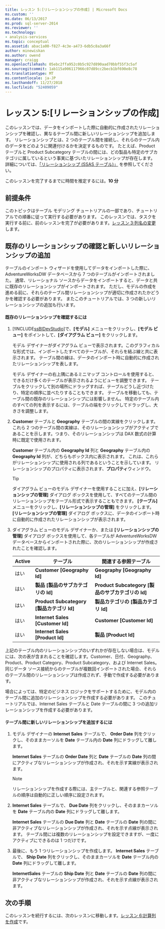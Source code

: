 ```yaml
---
title: レッスン 5:[リレーションシップの作成] | Microsoft Docs
ms.custom: ''
ms.date: 06/13/2017
ms.prod: sql-server-2014
ms.reviewer: ''
ms.technology:
- analysis-services
ms.topic: conceptual
ms.assetid: abac1a00-f827-4c3e-a473-6db5c8a3a66f
author: minewiskan
ms.author: owend
manager: craigg
ms.openlocfilehash: 05ebc2ffa952c0b5c927d890aad70bbf55f3c5af
ms.sourcegitcommit: 1ab115a906117966c07d89cc2becb1bf690e8c78
ms.translationtype: MT
ms.contentlocale: ja-JP
ms.lasthandoff: 11/27/2018
ms.locfileid: "52409059"
---
```

# <a name="lesson-5-create-relationships"></a>レッスン 5:[リレーションシップの作成]
  このレッスンでは、データをインポートした際に自動的に作成されたリレーションシップを確認し、異なるテーブル間に新しいリレーションシップを追加します。 リレーションシップとは、2 つのテーブル間を接続し、それらのテーブル内のデータをどのように関連付けるかを決定するものです。 たとえば、Product テーブルと Product Subcategory テーブルの間には、どの製品も特定のサブカテゴリに属しているという事実に基づいたリレーションシップが存在します。 詳細については、[「リレーションシップ (SSAS テーブル)」](tabular-models/relationships-ssas-tabular.md) を参照してください。  
  
 このレッスンを完了するまでに時間を推定するには。**10 分**  
  
## <a name="prerequisites"></a>前提条件  
 このトピックはテーブル モデリング チュートリアルの一部であり、チュートリアルでの順番に従って実行する必要があります。 このレッスンでは、タスクを実行する前に、前のレッスンを完了が必要があります。[レッスン 3:列名の変更](rename-columns.md)します。  
  
## <a name="review-existing-relationships-and-add-new-relationships"></a>既存のリレーションシップの確認と新しいリレーションシップの追加  
 テーブルのインポート ウィザードを使用してデータをインポートした際に、AdventureWorksDW データベースから 7 つのテーブルがインポートされました。 通常、リレーショナル ソースからデータをインポートすると、データと共に既存のリレーションシップがインポートされます。 ただし、モデルの作成を進める前に、それらのテーブル間リレーションシップが適切に作成されたかどうかを確認する必要があります。 またこのチュートリアルでは、3 つの新しいリレーションシップの追加も行います。  
  
#### <a name="to-review-existing-relationships"></a>既存のリレーションシップを確認するには  
  
1.  [!INCLUDE[ssBIDevStudio](../includes/ssbidevstudio-md.md)]で、**[モデル]** メニューをクリックし、**[モデル ビュー]** をポイントして、**[ダイアグラム ビュー]** をクリックします。  
  
     モデル デザイナーがダイアグラム ビューで表示されます。このグラフィカルな形式では、インポートしたすべてのテーブルが、それらを結ぶ線と共に表示されます。 テーブル間の線は、データのインポート時に自動的に作成されたリレーションシップを表します。  
  
     モデル デザイナーの右上隅にあるミニマップ コントロールを使用すると、できるだけ多くのテーブルが表示されるようにビューを調整できます。 テーブルをクリックして別の場所にドラッグすれば、テーブルどうし近づけたり、特定の順序に並べたりすることもできます。 テーブルを移動しても、テーブル間の既存のリレーションシップには影響しません。 特定のテーブル内のすべての列を表示するには、テーブルの端をクリックしてドラッグし、大きさを調整します。  
  
2.  **Customer** テーブルと **Geography** テーブルの間の実線をクリックします。 これら 2 つのテーブル間の実線は、そのリレーションシップがアクティブであることを示します。つまり、そのリレーションシップは DAX 数式の計算時に既定で使用されます。  
  
     **Customer** テーブル内の **Geography Id** 列と **Geography** テーブル内の **Geography Id** 列が、どちらもボックス内に表示されます。 これは、これらがリレーションシップに使用される列であるということを示しています。 リレーションシップのプロパティに表示されます、**プロパティ**ウィンドウ。  
  
    > [!TIP]  
    >  ダイアグラム ビューのモデル デザイナーを使用することに加え、**[リレーションシップの管理]** ダイアログ ボックスを使用して、すべてのテーブル間のリレーションシップをテーブル形式で表示することもできます。 **[テーブル]** メニューをクリックし、**[リレーションシップの管理]** をクリックします。 **[リレーションシップの管理]** ダイアログ ボックスに、データのインポート時に自動的に作成されたリレーションシップが表示されます。  
  
3.  ダイアグラム ビューのモデル デザイナーか、または **[リレーションシップの管理]** ダイアログ ボックスを使用して、各テーブルが AdventureWorksDW データベースからインポートされた際に、次のリレーションシップが作成されたことを確認します。  
  
    |Active|テーブル|関連する参照テーブル|  
    |------------|-----------|--------------------------|  
    |はい|**Customer [Geography Id]**|**Geography [Geography Id]**|  
    |はい|**製品 [製品のサブカテゴリの Id]**|**Product Subcategory [製品のサブカテゴリの Id]**|  
    |はい|**Product Subcategory [製品カテゴリ Id]**|**製品カテゴリの [製品カテゴリ Id]**|  
    |はい|**Internet Sales [Customer Id]**|**Customer [Customer Id]**|  
    |はい|**Internet Sales [Product Id]**|**製品 [Product Id]**|  
  
 上記のテーブル内のリレーションシップのいずれかが存在しない場合は、モデルには、次の表が含まれることを確認します。Customer、日付、Geography、Product、Product Category、Product Subcategory、および Internet Sales。 同じデータ ソース接続からのテーブルが複数回インポートされた場合、それらのテーブル間のリレーションシップは作成されず、手動で作成する必要があります。  
  
 場合によっては、特定のビジネス ロジックをサポートするために、モデル内のテーブル間に追加のリレーションシップを作成する必要があります。 このチュートリアルでは、Internet Sales テーブルと Date テーブルの間に 3 つの追加リレーションシップを作成する必要があります。  
  
#### <a name="to-add-new-relationships-between-tables"></a>テーブル間に新しいリレーションシップを追加するには  
  
1.  モデル デザイナーの **Internet Sales** テーブルで、 **Order Date** 列をクリックし、そのままカーソルを **Date** テーブル内の **Date** 列にドラッグして離します。  
  
     **Internet Sales** テーブルの **Order Date** 列と **Date** テーブルの **Date** 列の間にアクティブなリレーションシップが作成され、それを示す実線が表示されます。  
  
    > [!NOTE]  
    >  リレーションシップを作成する際には、主テーブルと、関連する参照テーブルの順序は自動的に正しい順序に設定されます。  
  
2.  **Internet Sales** テーブルで、 **Due Date** 列をクリックし、そのままカーソルを **Date** テーブル内の **Date** 列にドラッグして離します。  
  
     **Internet Sales** テーブルの **Due Date** 列と **Date** テーブルの **Date** 列の間に非アクティブなリレーションシップが作成され、それを示す点線が表示されます。 テーブル間には複数のリレーションシップを設定できますが、一度にアクティブにできるのは 1 つだけです。  
  
3.  最後に、もう 1 つリレーションシップを作成します。 **Internet Sales** テーブルで、 **Ship Date** 列をクリックし、そのままカーソルを **Date** テーブル内の **Date** 列にドラッグして離します。  
  
     **InternetSales** テーブルの **Ship Date** 列と **Date** テーブルの **Date** 列の間に非アクティブなリレーションシップが作成され、それを示す点線が表示されます。  
  
## <a name="next-step"></a>次の手順  
 このレッスンを続行するには、次のレッスンに移動します。[レッスン 6:計算列を作成](lesson-5-create-calculated-columns.md)です。  
  
  
